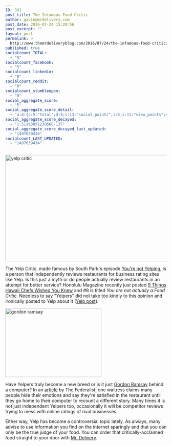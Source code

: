 ```yaml
---
ID: 392
post_title: The Infamous Food Critic
author: gavin@mrdelivery.com
post_date: 2016-07-24 15:20:56
post_excerpt: ""
layout: post
permalink: >
  http://www.themrdeliveryblog.com/2016/07/24/the-infamous-food-critic/
published: true
socialcount_TOTAL:
  - "5"
socialcount_facebook:
  - "5"
socialcount_linkedin:
  - "0"
socialcount_reddit:
  - "0"
socialcount_stumbleupon:
  - "0"
social_aggregate_score:
  - "5"
social_aggregate_score_detail:
  - 'a:4:{s:5:"total";d:5;s:13:"social_points";i:5;s:11:"view_points";d:0;s:14:"comment_points";i:0;}'
social_aggregate_score_decayed:
  - "1.5119305123866E-137"
social_aggregate_score_decayed_last_updated:
  - "1497639434"
socialcount_LAST_UPDATED:
  - "1497639434"
---
```

<img class="alignnone  wp-image-394" src="http://www.themrdeliveryblog.com/wp-content/uploads/2016/07/maxresdefault-300x169.jpg" alt="yelp critic" width="591" height="333" />

The Yelp Critic, made famous by South Park's episode <a href="http://southpark.cc.com/full-episodes/s19e04-youre-not-yelping">You're not Yelping</a>, is a person that independently reviews restaurants for business rating sites like Yelp. Is this just a myth or do people actually review restaurants in an attempt for better service? Honolulu Magazine recently just posted <a href="http://www.honolulumagazine.com/Honolulu-Magazine/August-2011/9-Things-Hawaii-Chefs-Wished-You-Knew/index.php?cparticle=4&amp;siarticle=3#artanc">9 Things Hawaii Chefs Wished You Knew</a> and #8 is titled <em>You are not actually a Food Critic. </em>Needless to say "Yelpers" did not take too kindly to this opinion and ironically posted to Yelp about it (<a href="http://www.yelp.com/topic/honolulu-who-said-im-not-a-food-critic-you-have-got-to-read-this-yelpers">Yelp post</a>).

<img class="alignnone size-medium wp-image-393" src="http://www.themrdeliveryblog.com/wp-content/uploads/2016/07/ramsay-300x215.png" alt="gordon ramsay" width="300" height="215" />

Have Yelpers truly become a new breed or is it just <a href="https://www.google.com/search?q=gordon+ramsey&amp;rlz=1CALEAE_enUS673US673&amp;oq=gordon+ramsey&amp;aqs=chrome..69i57.2296j0j7&amp;sourceid=chrome&amp;ie=UTF-8">Gordon Ramsay</a> behind a computer? In an <a href="http://thefederalist.com/2015/10/28/why-yelp-restaurant-reviews-arent-trustworthy/">article</a> by The Federalist, one waitress claims many people hide their emotions and say they're satisfied in the restaurant until they go home to their computer to recount a different story. Many times it is not just independent Yelpers too, occasionally it will be competitor reviews trying to mess with online ratings of rival businesses.

Either way, Yelp has become a controversial topic lately. As always, many advise to use information you find on the internet sparingly and that you can only be the true judge of your food. You can order that critically-acclaimed food straight to your door with <a href="http://www.mrdelivery.com">Mr. Delivery</a>.

&nbsp;